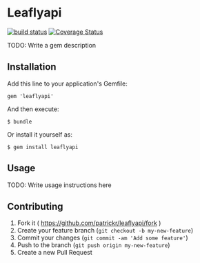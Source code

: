 # Leaflyapi

[![build status](https://secure.travis-ci.org/patrickr/leaflyapi.png)](http://travis-ci.org/patrickr/leaflyapi) [![Coverage Status](https://coveralls.io/repos/patrickr/leaflyapi/badge.png)](https://coveralls.io/r/patrickr/leaflyapi)

TODO: Write a gem description

## Installation

Add this line to your application's Gemfile:

    gem 'leaflyapi'

And then execute:

    $ bundle

Or install it yourself as:

    $ gem install leaflyapi

## Usage

TODO: Write usage instructions here

## Contributing

1. Fork it ( https://github.com/patrickr/leaflyapi/fork )
2. Create your feature branch (`git checkout -b my-new-feature`)
3. Commit your changes (`git commit -am 'Add some feature'`)
4. Push to the branch (`git push origin my-new-feature`)
5. Create a new Pull Request
